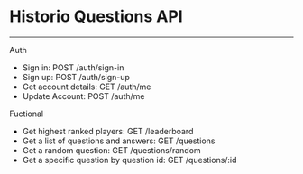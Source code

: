 # Historio Questions API

---

Auth

- Sign in: POST /auth/sign-in
- Sign up: POST /auth/sign-up
- Get account details: GET /auth/me
- Update Account: POST /auth/me

Fuctional

- Get highest ranked players: GET /leaderboard
- Get a list of questions and answers: GET /questions
- Get a random question: GET /questions/random
- Get a specific question by question id: GET /questions/:id